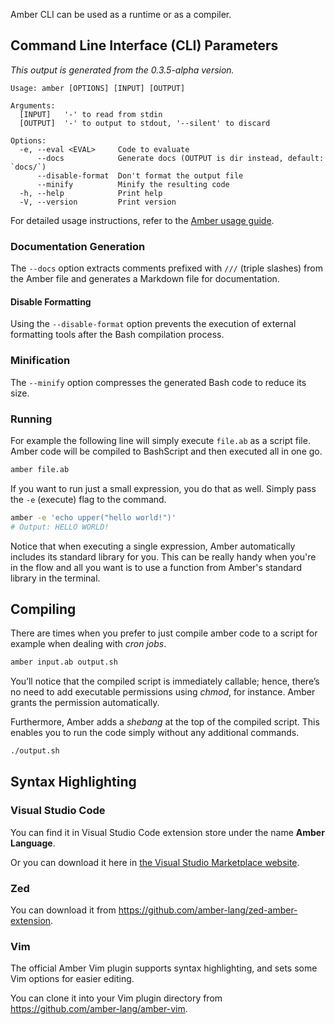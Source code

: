 Amber CLI can be used as a runtime or as a compiler.

## Command Line Interface (CLI) Parameters

*This output is generated from the 0.3.5-alpha version.*
```
Usage: amber [OPTIONS] [INPUT] [OUTPUT]

Arguments:
  [INPUT]   '-' to read from stdin
  [OUTPUT]  '-' to output to stdout, '--silent' to discard

Options:
  -e, --eval <EVAL>     Code to evaluate
      --docs            Generate docs (OUTPUT is dir instead, default: `docs/`)
      --disable-format  Don't format the output file
      --minify          Minify the resulting code
  -h, --help            Print help
  -V, --version         Print version
```

For detailed usage instructions, refer to the [Amber usage guide](https://docs.amber-lang.com/getting_started/usage).

### Documentation Generation

The `--docs` option extracts comments prefixed with `///` (triple slashes) from the Amber file and generates a Markdown file for documentation.

#### Disable Formatting

Using the `--disable-format` option prevents the execution of external formatting tools after the Bash compilation process.

### Minification

The `--minify` option compresses the generated Bash code to reduce its size.

### Running

For example the following line will simply execute `file.ab` as a script file. Amber code will be compiled to BashScript and then executed all in one go.

```sh
amber file.ab
```

If you want to run just a small expression, you do that as well. Simply pass the `-e` (execute) flag to the command.

```sh
amber -e 'echo upper("hello world!")'
# Output: HELLO WORLD!
```

Notice that when executing a single expression, Amber automatically includes its standard library for you. This can be really handy when you're in the flow and all you want is to use a function from Amber's standard library in the terminal.

## Compiling

There are times when you prefer to just compile amber code to a script for example when dealing with _cron jobs_.

```sh
amber input.ab output.sh
```

You’ll notice that the compiled script is immediately callable; hence, there’s no need to add executable permissions using _chmod_, for instance. Amber grants the permission automatically.

Furthermore, Amber adds a _shebang_ at the top of the compiled script. This enables you to run the code simply without any additional commands.

```sh
./output.sh
```

## Syntax Highlighting

### Visual Studio Code

You can find it in Visual Studio Code extension store under the name **Amber Language**.

Or you can download it here in [the Visual Studio Marketplace website](https://marketplace.visualstudio.com/items?itemName=Ph0enixKM.amber-language).

### Zed

You can download it from https://github.com/amber-lang/zed-amber-extension.

### Vim

The official Amber Vim plugin supports syntax highlighting, and sets some Vim options for easier editing.

You can clone it into your Vim plugin directory from https://github.com/amber-lang/amber-vim.

